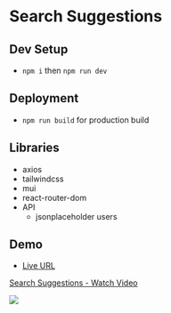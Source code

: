 # Search Suggestions

## Dev Setup

- `npm i` then `npm run dev`

## Deployment

- `npm run build` for production build

## Libraries

- axios
- tailwindcss
- mui
- react-router-dom
- API
  - jsonplaceholder users

## Demo

- [Live URL](https://search-suggestions.vercel.app)

<a href="https://www.loom.com/share/a295bd6b48434660ac8bb4e92bc99594">
  <p>Search Suggestions - Watch Video</p>
  <img style="max-width:300px;" src="https://cdn.loom.com/sessions/thumbnails/a295bd6b48434660ac8bb4e92bc99594-with-play.gif">
</a>
